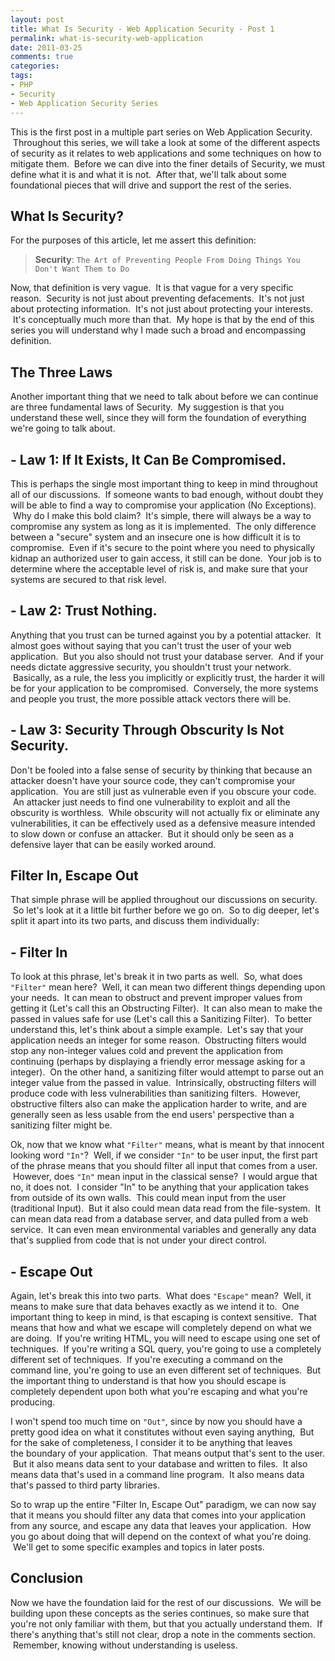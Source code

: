 ```yaml
---
layout: post
title: What Is Security - Web Application Security - Post 1
permalink: what-is-security-web-application
date: 2011-03-25
comments: true
categories:
tags:
- PHP
- Security
- Web Application Security Series
---
```


This is the first post in a multiple part series on Web Application Security.  Throughout this series, we will take a look at some of the different aspects of security as it relates to web applications and some techniques on how to mitigate them.  Before we can dive into the finer details of Security, we must define what it is and what it is not.  After that, we'll talk about some foundational pieces that will drive and support the rest of the series.

<!--more-->

## What Is Security?

For the purposes of this article, let me assert this definition:
> **Security**: `The Art of Preventing People From Doing Things You Don't Want Them to Do`

Now, that definition is very vague.  It is that vague for a very specific reason.  Security is not just about preventing defacements.  It's not just about protecting information.  It's not just about protecting your interests.  It's conceptually much more than that.  My hope is that by the end of this series you will understand why I made such a broad and encompassing definition.

## The Three Laws

Another important thing that we need to talk about before we can continue are three fundamental laws of Security.  My suggestion is that you understand these well, since they will form the foundation of everything we're going to talk about.

## - Law 1: If It Exists, It Can Be Compromised.

This is perhaps the single most important thing to keep in mind throughout all of our discussions.  If someone wants to bad enough, without doubt they will be able to find a way to compromise your application (No Exceptions).  Why do I make this bold claim?  It's simple, there will always be a way to compromise any system as long as it is implemented.  The only difference between a "secure" system and an insecure one is how difficult it is to compromise.  Even if it's secure to the point where you need to physically kidnap an authorized user to gain access, it still can be done.  Your job is to determine where the acceptable level of risk is, and make sure that your systems are secured to that risk level.

## - Law 2: Trust Nothing.

Anything that you trust can be turned against you by a potential attacker.  It almost goes without saying that you can't trust the user of your web application.  But you also should not trust your database server.  And if your needs dictate aggressive security, you shouldn't trust your network.  Basically, as a rule, the less you implicitly or explicitly trust, the harder it will be for your application to be compromised.  Conversely, the more systems and people you trust, the more possible attack vectors there will be. 

## - Law 3: Security Through Obscurity Is Not Security.

Don't be fooled into a false sense of security by thinking that because an attacker doesn't have your source code, they can't compromise your application.  You are still just as vulnerable even if you obscure your code.  An attacker just needs to find one vulnerability to exploit and all the obscurity is worthless.  While obscurity will not actually fix or eliminate any vulnerabilities, it can be effectively used as a defensive measure intended to slow down or confuse an attacker.  But it should only be seen as a defensive layer that can be easily worked around.

## Filter In, Escape Out

That simple phrase will be applied throughout our discussions on security.  So let's look at it a little bit further before we go on.  So to dig deeper, let's split it apart into its two parts, and discuss them individually:

## - Filter In

To look at this phrase, let's break it in two parts as well.  So, what does `"Filter"` mean here?  Well, it can mean two different things depending upon your needs.  It can mean to obstruct and prevent improper values from getting it (Let's call this an Obstructing Filter).  It can also mean to make the passed in values safe for use (Let's call this a Sanitizing Filter).  To better understand this, let's think about a simple example.  Let's say that your application needs an integer for some reason.  Obstructing filters would stop any non-integer values cold and prevent the application from continuing (perhaps by displaying a friendly error message asking for a integer).  On the other hand, a sanitizing filter would attempt to parse out an integer value from the passed in value.  Intrinsically, obstructing filters will produce code with less vulnerabilities than sanitizing filters.  However, obstructive filters also can make the application harder to write, and are generally seen as less usable from the end users' perspective than a sanitizing filter might be.


Ok, now that we know what `"Filter"` means, what is meant by that innocent looking word `"In"`?  Well, if we consider `"In"` to be user input, the first part of the phrase means that you should filter all input that comes from a user.  However, does `"In"` mean input in the classical sense?  I would argue that no, it does not.  I consider "In" to be anything that your application takes from outside of its own walls.  This could mean input from the user (traditional Input).  But it also could mean data read from the file-system.  It can mean data read from a database server, and data pulled from a web service.  It can even mean environmental variables and generally any data that's supplied from code that is not under your direct control.

## - Escape Out

Again, let's break this into two parts.  What does `"Escape"` mean?  Well, it means to make sure that data behaves exactly as we intend it to.  One important thing to keep in mind, is that escaping is context sensitive.  That means that how and what we escape will completely depend on what we are doing.  If you're writing HTML, you will need to escape using one set of techniques.  If you're writing a SQL query, you're going to use a completely different set of techniques.  If you're executing a command on the command line, you're going to use an even different set of techniques.  But the important thing to understand is that how you should escape is completely dependent upon both what you're escaping and what you're producing.


I won't spend too much time on `"Out"`, since by now you should have a pretty good idea on what it constitutes without even saying anything,  But for the sake of completeness, I consider it to be anything that leaves the boundary of your application.  That means output that's sent to the user.  But it also means data sent to your database and written to files.  It also means data that's used in a command line program.  It also means data that's passed to third party libraries.


So to wrap up the entire "Filter In, Escape Out" paradigm, we can now say that it means you should filter any data that comes into your application from any source, and escape any data that leaves your application.  How you go about doing that will depend on the context of what you're doing.  We'll get to some specific examples and topics in later posts.

## Conclusion

Now we have the foundation laid for the rest of our discussions.  We will be building upon these concepts as the series continues, so make sure that you're not only familiar with them, but that you actually understand them.  If there's anything that's still not clear, drop a note in the comments section.  Remember, knowing without understanding is useless.
